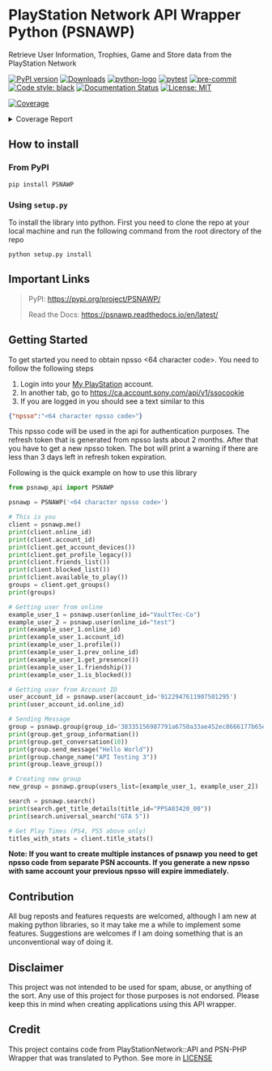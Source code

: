 # PlayStation Network API Wrapper Python (PSNAWP)

Retrieve User Information, Trophies, Game and Store data from the PlayStation Network

[![PyPI version](https://badge.fury.io/py/psnawp.svg)](https://badge.fury.io/py/psnawp)
[![Downloads](https://pepy.tech/badge/psnawp)](https://pepy.tech/project/psnawp)
[![python-logo](https://img.shields.io/badge/python-3.8_|_3.9_|_3.10_|_3.11-blue.svg)](https://www.python.org/)
[![pytest](https://github.com/isFakeAccount/psnawp/actions/workflows/pytest.yaml/badge.svg)](https://github.com/isFakeAccount/psnawp/actions/workflows/pytest.yaml)
[![pre-commit](https://github.com/isFakeAccount/psnawp/actions/workflows/pre-commit.yaml/badge.svg)](https://github.com/isFakeAccount/psnawp/actions/workflows/pre-commit.yaml)
[![Code style: black](https://img.shields.io/badge/code%20style-black-000000.svg)](https://github.com/psf/black)
[![Documentation Status](https://readthedocs.org/projects/psnawp/badge/?version=latest)](https://psnawp.readthedocs.io/en/latest/?badge=latest)
[![License: MIT](https://img.shields.io/badge/License-MIT-blue.svg)](https://opensource.org/licenses/MIT)

<!-- Pytest Coverage Comment:Begin -->
<a href="https://github.com/isFakeAccount/psnawp/blob/main/README.md"><img alt="Coverage" src="https://img.shields.io/badge/Coverage-98%25-brightgreen.svg" /></a><details><summary>Coverage Report </summary><table><tr><th>File</th><th>Stmts</th><th>Miss</th><th>Cover</th><th>Missing</th></tr><tbody><tr><td colspan="5"><b>/opt/hostedtoolcache/Python/3.11.2/x64/lib/python3.11/site-packages/psnawp_api</b></td></tr><tr><td>&nbsp; &nbsp;<a href="https://github.com/isFakeAccount/psnawp/blob/main//opt/hostedtoolcache/Python/3.11.2/x64/lib/python3.11/site-packages/psnawp_api/__init__.py">__init__.py</a></td><td>1</td><td>0</td><td>100%</td><td>&nbsp;</td></tr><tr><td>&nbsp; &nbsp;<a href="https://github.com/isFakeAccount/psnawp/blob/main//opt/hostedtoolcache/Python/3.11.2/x64/lib/python3.11/site-packages/psnawp_api/psnawp.py">psnawp.py</a></td><td>35</td><td>0</td><td>100%</td><td>&nbsp;</td></tr><tr><td colspan="5"><b>/opt/hostedtoolcache/Python/3.11.2/x64/lib/python3.11/site-packages/psnawp_api/core</b></td></tr><tr><td>&nbsp; &nbsp;<a href="https://github.com/isFakeAccount/psnawp/blob/main//opt/hostedtoolcache/Python/3.11.2/x64/lib/python3.11/site-packages/psnawp_api/core/__init__.py">__init__.py</a></td><td>0</td><td>0</td><td>100%</td><td>&nbsp;</td></tr><tr><td>&nbsp; &nbsp;<a href="https://github.com/isFakeAccount/psnawp/blob/main//opt/hostedtoolcache/Python/3.11.2/x64/lib/python3.11/site-packages/psnawp_api/core/authenticator.py">authenticator.py</a></td><td>46</td><td>3</td><td>3</td><td><a href="https://github.com/isFakeAccount/psnawp/blob/main//opt/hostedtoolcache/Python/3.11.2/x64/lib/python3.11/site-packages/psnawp_api/core/authenticator.py#L 93%"> 93%</a></td></tr><tr><td>&nbsp; &nbsp;<a href="https://github.com/isFakeAccount/psnawp/blob/main//opt/hostedtoolcache/Python/3.11.2/x64/lib/python3.11/site-packages/psnawp_api/core/psnawp_exceptions.py">psnawp_exceptions.py</a></td><td>9</td><td>0</td><td>100%</td><td>&nbsp;</td></tr><tr><td colspan="5"><b>/opt/hostedtoolcache/Python/3.11.2/x64/lib/python3.11/site-packages/psnawp_api/models</b></td></tr><tr><td>&nbsp; &nbsp;<a href="https://github.com/isFakeAccount/psnawp/blob/main//opt/hostedtoolcache/Python/3.11.2/x64/lib/python3.11/site-packages/psnawp_api/models/__init__.py">__init__.py</a></td><td>0</td><td>0</td><td>100%</td><td>&nbsp;</td></tr><tr><td>&nbsp; &nbsp;<a href="https://github.com/isFakeAccount/psnawp/blob/main//opt/hostedtoolcache/Python/3.11.2/x64/lib/python3.11/site-packages/psnawp_api/models/client.py">client.py</a></td><td>68</td><td>0</td><td>100%</td><td>&nbsp;</td></tr><tr><td>&nbsp; &nbsp;<a href="https://github.com/isFakeAccount/psnawp/blob/main//opt/hostedtoolcache/Python/3.11.2/x64/lib/python3.11/site-packages/psnawp_api/models/game_title.py">game_title.py</a></td><td>22</td><td>0</td><td>100%</td><td>&nbsp;</td></tr><tr><td>&nbsp; &nbsp;<a href="https://github.com/isFakeAccount/psnawp/blob/main//opt/hostedtoolcache/Python/3.11.2/x64/lib/python3.11/site-packages/psnawp_api/models/group.py">group.py</a></td><td>52</td><td>0</td><td>100%</td><td>&nbsp;</td></tr><tr><td>&nbsp; &nbsp;<a href="https://github.com/isFakeAccount/psnawp/blob/main//opt/hostedtoolcache/Python/3.11.2/x64/lib/python3.11/site-packages/psnawp_api/models/search.py">search.py</a></td><td>22</td><td>0</td><td>100%</td><td>&nbsp;</td></tr><tr><td>&nbsp; &nbsp;<a href="https://github.com/isFakeAccount/psnawp/blob/main//opt/hostedtoolcache/Python/3.11.2/x64/lib/python3.11/site-packages/psnawp_api/models/title_stats.py">title_stats.py</a></td><td>64</td><td>2</td><td>2</td><td><a href="https://github.com/isFakeAccount/psnawp/blob/main//opt/hostedtoolcache/Python/3.11.2/x64/lib/python3.11/site-packages/psnawp_api/models/title_stats.py#L 97%"> 97%</a></td></tr><tr><td>&nbsp; &nbsp;<a href="https://github.com/isFakeAccount/psnawp/blob/main//opt/hostedtoolcache/Python/3.11.2/x64/lib/python3.11/site-packages/psnawp_api/models/user.py">user.py</a></td><td>69</td><td>0</td><td>100%</td><td>&nbsp;</td></tr><tr><td colspan="5"><b>/opt/hostedtoolcache/Python/3.11.2/x64/lib/python3.11/site-packages/psnawp_api/models/trophies</b></td></tr><tr><td>&nbsp; &nbsp;<a href="https://github.com/isFakeAccount/psnawp/blob/main//opt/hostedtoolcache/Python/3.11.2/x64/lib/python3.11/site-packages/psnawp_api/models/trophies/__init__.py">__init__.py</a></td><td>0</td><td>0</td><td>100%</td><td>&nbsp;</td></tr><tr><td>&nbsp; &nbsp;<a href="https://github.com/isFakeAccount/psnawp/blob/main//opt/hostedtoolcache/Python/3.11.2/x64/lib/python3.11/site-packages/psnawp_api/models/trophies/trophy.py">trophy.py</a></td><td>112</td><td>0</td><td>100%</td><td>&nbsp;</td></tr><tr><td>&nbsp; &nbsp;<a href="https://github.com/isFakeAccount/psnawp/blob/main//opt/hostedtoolcache/Python/3.11.2/x64/lib/python3.11/site-packages/psnawp_api/models/trophies/trophy_constants.py">trophy_constants.py</a></td><td>25</td><td>0</td><td>100%</td><td>&nbsp;</td></tr><tr><td>&nbsp; &nbsp;<a href="https://github.com/isFakeAccount/psnawp/blob/main//opt/hostedtoolcache/Python/3.11.2/x64/lib/python3.11/site-packages/psnawp_api/models/trophies/trophy_group.py">trophy_group.py</a></td><td>89</td><td>0</td><td>100%</td><td>&nbsp;</td></tr><tr><td>&nbsp; &nbsp;<a href="https://github.com/isFakeAccount/psnawp/blob/main//opt/hostedtoolcache/Python/3.11.2/x64/lib/python3.11/site-packages/psnawp_api/models/trophies/trophy_summary.py">trophy_summary.py</a></td><td>25</td><td>0</td><td>100%</td><td>&nbsp;</td></tr><tr><td>&nbsp; &nbsp;<a href="https://github.com/isFakeAccount/psnawp/blob/main//opt/hostedtoolcache/Python/3.11.2/x64/lib/python3.11/site-packages/psnawp_api/models/trophies/trophy_titles.py">trophy_titles.py</a></td><td>84</td><td>0</td><td>100%</td><td>&nbsp;</td></tr><tr><td>&nbsp; &nbsp;<a href="https://github.com/isFakeAccount/psnawp/blob/main//opt/hostedtoolcache/Python/3.11.2/x64/lib/python3.11/site-packages/psnawp_api/models/trophies/utility_functions.py">utility_functions.py</a></td><td>7</td><td>0</td><td>100%</td><td>&nbsp;</td></tr><tr><td colspan="5"><b>/opt/hostedtoolcache/Python/3.11.2/x64/lib/python3.11/site-packages/psnawp_api/utils</b></td></tr><tr><td>&nbsp; &nbsp;<a href="https://github.com/isFakeAccount/psnawp/blob/main//opt/hostedtoolcache/Python/3.11.2/x64/lib/python3.11/site-packages/psnawp_api/utils/__init__.py">__init__.py</a></td><td>0</td><td>0</td><td>100%</td><td>&nbsp;</td></tr><tr><td>&nbsp; &nbsp;<a href="https://github.com/isFakeAccount/psnawp/blob/main//opt/hostedtoolcache/Python/3.11.2/x64/lib/python3.11/site-packages/psnawp_api/utils/endpoints.py">endpoints.py</a></td><td>2</td><td>0</td><td>100%</td><td>&nbsp;</td></tr><tr><td>&nbsp; &nbsp;<a href="https://github.com/isFakeAccount/psnawp/blob/main//opt/hostedtoolcache/Python/3.11.2/x64/lib/python3.11/site-packages/psnawp_api/utils/misc.py">misc.py</a></td><td>35</td><td>0</td><td>100%</td><td>&nbsp;</td></tr><tr><td>&nbsp; &nbsp;<a href="https://github.com/isFakeAccount/psnawp/blob/main//opt/hostedtoolcache/Python/3.11.2/x64/lib/python3.11/site-packages/psnawp_api/utils/request_builder.py">request_builder.py</a></td><td>72</td><td>15</td><td>15</td><td><a href="https://github.com/isFakeAccount/psnawp/blob/main//opt/hostedtoolcache/Python/3.11.2/x64/lib/python3.11/site-packages/psnawp_api/utils/request_builder.py#L 79%"> 79%</a></td></tr><tr><td><b>TOTAL</b></td><td><b>839</b></td><td><b>20</b></td><td><b>98%</b></td><td>&nbsp;</td></tr></tbody></table></details>
<!-- Pytest Coverage Comment:End -->

## How to install

### From PyPI

```
pip install PSNAWP
```
### Using `setup.py`
To install the library into python. First you need to clone the repo at your local machine and run the following command from the root directory of the repo

```
python setup.py install
```

## Important Links
> PyPI: https://pypi.org/project/PSNAWP/
>
> Read the Docs: https://psnawp.readthedocs.io/en/latest/

## Getting Started

To get started you need to obtain npsso <64 character code>. You need to follow the following steps

1. Login into your [My PlayStation](https://my.playstation.com/) account.
2. In another tab, go to https://ca.account.sony.com/api/v1/ssocookie
3. If you are logged in you should see a text similar to this

```json
{"npsso":"<64 character npsso code>"}
```
This npsso code will be used in the api for authentication purposes. The refresh token that is generated from npsso lasts about 2 months. After that you have to get a new npsso token. The bot will print a warning if there are less than 3 days left in refresh token expiration.

Following is the quick example on how to use this library

```py
from psnawp_api import PSNAWP

psnawp = PSNAWP('<64 character npsso code>')

# This is you
client = psnawp.me()
print(client.online_id)
print(client.account_id)
print(client.get_account_devices())
print(client.get_profile_legacy())
print(client.friends_list())
print(client.blocked_list())
print(client.available_to_play())
groups = client.get_groups()
print(groups)

# Getting user from online
example_user_1 = psnawp.user(online_id="VaultTec-Co")
example_user_2 = psnawp.user(online_id="test")
print(example_user_1.online_id)
print(example_user_1.account_id)
print(example_user_1.profile())
print(example_user_1.prev_online_id)
print(example_user_1.get_presence())
print(example_user_1.friendship())
print(example_user_1.is_blocked())

# Getting user from Account ID
user_account_id = psnawp.user(account_id='9122947611907501295')
print(user_account_id.online_id)

# Sending Message
group = psnawp.group(group_id='38335156987791a6750a33ae452ec8666177b65e-103')
print(group.get_group_information())
print(group.get_conversation(10))
print(group.send_message("Hello World"))
print(group.change_name("API Testing 3"))
print(group.leave_group())

# Creating new group
new_group = psnawp.group(users_list=[example_user_1, example_user_2])

search = psnawp.search()
print(search.get_title_details(title_id="PPSA03420_00"))
print(search.universal_search("GTA 5"))

# Get Play Times (PS4, PS5 above only)
titles_with_stats = client.title_stats()
 ```

**Note: If you want to create multiple instances of psnawp you need to get npsso code from separate PSN accounts. If you generate a new npsso with same account your previous npsso will expire immediately.**

## Contribution

All bug reposts and features requests are welcomed, although I am new at making python libraries, so it may take me a while to implement some features. Suggestions are welcomes if I am doing something that is an unconventional way of doing it.

## Disclaimer

This project was not intended to be used for spam, abuse, or anything of the sort. Any use of this project for those purposes is not endorsed. Please keep this in mind when creating applications using this API wrapper.

## Credit

This project contains code from PlayStationNetwork::API and PSN-PHP Wrapper that was translated to Python. See more in [LICENSE](LICENSE.md)
